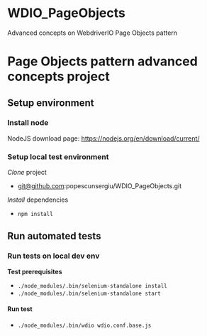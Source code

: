 # WDIO_PageObjects
Advanced concepts on WebdriverIO Page Objects pattern

# Page Objects pattern advanced concepts project

## Setup environment

### Install node

NodeJS download page: https://nodejs.org/en/download/current/

### Setup local test environment

*Clone* project
- git@github.com:popescunsergiu/WDIO_PageObjects.git

*Install* dependencies
- ```npm install```

## Run automated tests

### Run tests on local dev env

**Test prerequisites**
- ```./node_modules/.bin/selenium-standalone install```
- ```./node_modules/.bin/selenium-standalone start```

#### Run test

- ```./node_modules/.bin/wdio wdio.conf.base.js```
